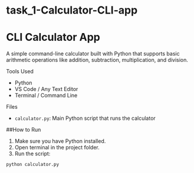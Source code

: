 # task_1-Calculator-CLI-app
# CLI Calculator App

A simple command-line calculator built with Python that supports basic arithmetic operations like addition, subtraction, multiplication, and division.

Tools Used

- Python
- VS Code / Any Text Editor
- Terminal / Command Line

Files

- `calculator.py`: Main Python script that runs the calculator

##How to Run

1. Make sure you have Python installed.
2. Open terminal in the project folder.
3. Run the script:

```bash
python calculator.py
